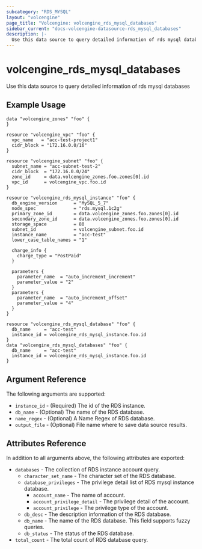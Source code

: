 ```yaml
---
subcategory: "RDS_MYSQL"
layout: "volcengine"
page_title: "Volcengine: volcengine_rds_mysql_databases"
sidebar_current: "docs-volcengine-datasource-rds_mysql_databases"
description: |-
  Use this data source to query detailed information of rds mysql databases
---
```

# volcengine_rds_mysql_databases
Use this data source to query detailed information of rds mysql databases
## Example Usage
```hcl
data "volcengine_zones" "foo" {
}

resource "volcengine_vpc" "foo" {
  vpc_name   = "acc-test-project1"
  cidr_block = "172.16.0.0/16"
}

resource "volcengine_subnet" "foo" {
  subnet_name = "acc-subnet-test-2"
  cidr_block  = "172.16.0.0/24"
  zone_id     = data.volcengine_zones.foo.zones[0].id
  vpc_id      = volcengine_vpc.foo.id
}

resource "volcengine_rds_mysql_instance" "foo" {
  db_engine_version      = "MySQL_5_7"
  node_spec              = "rds.mysql.1c2g"
  primary_zone_id        = data.volcengine_zones.foo.zones[0].id
  secondary_zone_id      = data.volcengine_zones.foo.zones[0].id
  storage_space          = 80
  subnet_id              = volcengine_subnet.foo.id
  instance_name          = "acc-test"
  lower_case_table_names = "1"

  charge_info {
    charge_type = "PostPaid"
  }

  parameters {
    parameter_name  = "auto_increment_increment"
    parameter_value = "2"
  }
  parameters {
    parameter_name  = "auto_increment_offset"
    parameter_value = "4"
  }
}

resource "volcengine_rds_mysql_database" "foo" {
  db_name     = "acc-test"
  instance_id = volcengine_rds_mysql_instance.foo.id
}
data "volcengine_rds_mysql_databases" "foo" {
  db_name     = "acc-test"
  instance_id = volcengine_rds_mysql_instance.foo.id
}
```
## Argument Reference
The following arguments are supported:
* `instance_id` - (Required) The id of the RDS instance.
* `db_name` - (Optional) The name of the RDS database.
* `name_regex` - (Optional) A Name Regex of RDS database.
* `output_file` - (Optional) File name where to save data source results.

## Attributes Reference
In addition to all arguments above, the following attributes are exported:
* `databases` - The collection of RDS instance account query.
    * `character_set_name` - The character set of the RDS database.
    * `database_privileges` - The privilege detail list of RDS mysql instance database.
        * `account_name` - The name of account.
        * `account_privilege_detail` - The privilege detail of the account.
        * `account_privilege` - The privilege type of the account.
    * `db_desc` - The description information of the RDS database.
    * `db_name` - The name of the RDS database. This field supports fuzzy queries.
    * `db_status` - The status of the RDS database.
* `total_count` - The total count of RDS database query.


